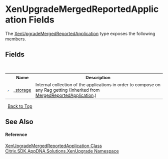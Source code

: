 # XenUpgradeMergedReportedApplication Fields
 

The <a href="f99fec20-6289-a001-15a2-0a5182c2a4fe">XenUpgradeMergedReportedApplication</a> type exposes the following members.


## Fields
&nbsp;<table><tr><th></th><th>Name</th><th>Description</th></tr><tr><td>![Protected field](media/protfield.gif "Protected field")</td><td><a href="35c3e3d2-7259-9a2e-1393-52b9f07d52c5">_storage</a></td><td>
Internal collection of the applications in order to compose on any Rag getting
 (Inherited from <a href="1fd30de9-c416-5ac4-f8c0-8a115233db40">MergedReportedApplication</a>.)</td></tr></table>&nbsp;
<a href="#xenupgrademergedreportedapplication-fields">Back to Top</a>

## See Also


#### Reference
<a href="f99fec20-6289-a001-15a2-0a5182c2a4fe">XenUpgradeMergedReportedApplication Class</a><br /><a href="2805b95f-a335-5d98-deaf-c0312b394eda">Citrix.SDK.AppDNA.Solutions.XenUpgrade Namespace</a><br />